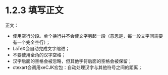 # 1.2.3 填写正文
正文：  
- 使用空行分段。单个换行并不会使文字另起一段（意思是，每一段文字间需要有一个完全空行）；  
- LaTeX会自动完成文字缩进；  
- 不要使用全角的汉字空格；  
- 汉字后面的空格会被忽略，但其他字符后面的空格会被保留；  
- ctexart会调用xeCJK宏包：自动处理汉字与其他符号之间的距离；  
